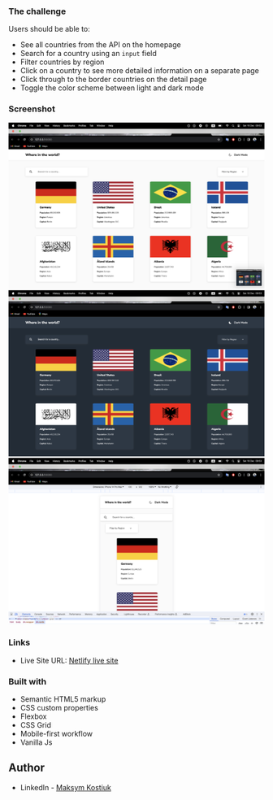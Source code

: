### The challenge

Users should be able to:

- See all countries from the API on the homepage
- Search for a country using an `input` field
- Filter countries by region
- Click on a country to see more detailed information on a separate page
- Click through to the border countries on the detail page
- Toggle the color scheme between light and dark mode

### Screenshot

![Desktop Light Mode](./design/Desktop_white.png)
![Desktop Light Mode](./design/Desktop_dark.png)
![Mobile version](./design/mobile.png)

### Links

- Live Site URL: [Netlify live site](https://maks-rest-countries.netlify.app/)

### Built with

- Semantic HTML5 markup
- CSS custom properties
- Flexbox
- CSS Grid
- Mobile-first workflow
- Vanilla Js

## Author

- LinkedIn - [Maksym Kostiuk](https://www.linkedin.com/in/maksym-kostiuk-261958297/)
